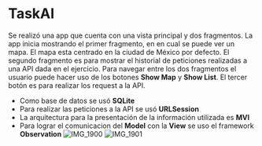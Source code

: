 # TaskAI

Se realizó una app que cuenta con una vista principal y dos fragmentos. La app inicia mostrando el primer fragmento, en en cual se puede ver un mapa. El mapa esta centrado en la ciudad de México por defecto. El segundo fragmento es para mostrar el historial de peticiones realizadas a una API dada en el ejercicio. Para navegar entre los dos fragmentos el usuario puede hacer uso de los botones **Show Map** y **Show List**. El tercer botón es para realizar los request a la API.

- Como base de datos se usó **SQLite**
- Para realizar las peticiones a la API se usó **URLSession**
- La arquitectura para la presentación de la información utilizada es **MVI**
- Para lograr el comunicacion del **Model** con la **View** se uso el framework **Observation**
![IMG_1900](https://github.com/user-attachments/assets/8f694950-ce40-40f8-80ad-ded1c24772ee)
![IMG_1901](https://github.com/user-attachments/assets/57628fcd-7e89-43c6-9115-f8184e12f21b)


